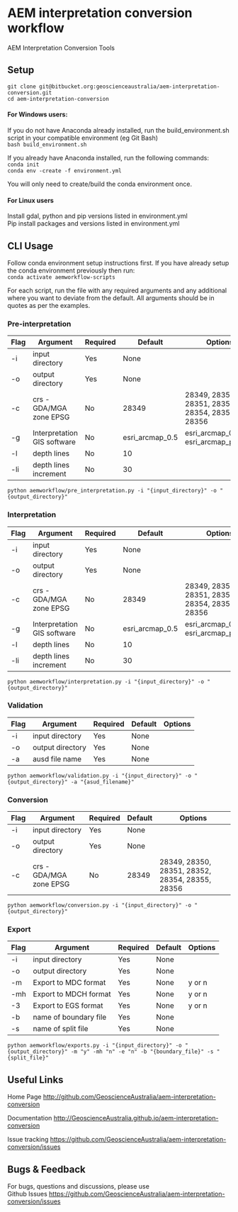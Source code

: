 # AEM interpretation conversion workflow

AEM Interpretation Conversion Tools


Setup
------------
```
git clone git@bitbucket.org:geoscienceaustralia/aem-interpretation-conversion.git
cd aem-interpretation-conversion
```
#### For Windows users:  
If you do not have Anaconda already installed, run the build_environment.sh script in your compatible environment (eg Git Bash)  
`bash build_environment.sh`  

If you already have Anaconda installed, run the following commands:  
`conda init`  
`conda env -create -f environment.yml`  

You will only need to create/build the conda environment once.

#### For Linux users  
Install gdal, python and pip versions listed in environment.yml  
Pip install packages and versions listed in environment.yml

CLI Usage
------------
Follow conda environment setup instructions first. If you have already setup the conda environment previously then run:  
`conda activate aemworkflow-scripts`  

For each script, run the file with any required arguments and any additional where you want to deviate from the default. All arguments should be in quotes as per the examples.  

### Pre-interpretation
 
| Flag        | Argument        | Required     | Default   |Options   |
| ------------|-----------------| ------------ |-----------|----------|
| -i          | input directory | Yes          |None       |          |
| -o          | output directory| Yes          |None       |          |
| -c          | crs - GDA/MGA zone EPSG| No    |28349      |28349, 28350, 28351, 28352, 28354, 28355, 28356|
| -g          | Interpretation GIS software| No|esri_arcmap_0.5|esri_arcmap_0.5 or esri_arcmap_pro_0.5|
| -l          | depth lines     | No           |10         |          |
| -li         | depth lines increment| No      |30         |          |

`python aemworkflow/pre_interpretation.py -i "{input_directory}" -o "{output_directory}"`

### Interpretation
| Flag        | Argument        | Required     | Default   |Options   |
| ------------|-----------------| ------------ |-----------|----------|
| -i          | input directory | Yes          |None       |          |
| -o          | output directory| Yes          |None       |          |
| -c          | crs - GDA/MGA zone EPSG| No    |28349      |28349, 28350, 28351, 28352, 28354, 28355, 28356|
| -g          | Interpretation GIS software| No|esri_arcmap_0.5|esri_arcmap_0.5 or esri_arcmap_pro_0.5|
| -l          | depth lines     | No           |10         |          |
| -li         | depth lines increment| No      |30         |          |

`python aemworkflow/interpretation.py -i "{input_directory}" -o "{output_directory}"`

### Validation
| Flag        | Argument        | Required     | Default   |Options   |
| ------------|-----------------| ------------ |-----------|----------|
| -i          | input directory | Yes          |None       |          |
| -o          | output directory| Yes          |None       |          |
| -a          | ausd file name  | Yes          |None       |          |

`python aemworkflow/validation.py -i "{input_directory}" -o "{output_directory}" -a "{asud_filename}"`

### Conversion
| Flag        | Argument        | Required     | Default   |Options   |
| ------------|-----------------| ------------ |-----------|----------|
| -i          | input directory | Yes          |None       |          |
| -o          | output directory| Yes          |None       |          |
| -c          | crs - GDA/MGA zone EPSG| No    |28349      |28349, 28350, 28351, 28352, 28354, 28355, 28356|

`python aemworkflow/conversion.py -i "{input_directory}" -o "{output_directory}"`  

### Export
| Flag        | Argument        | Required     | Default   |Options   |
| ------------|-----------------| ------------ |-----------|----------|
| -i          | input directory | Yes          |None       |          |
| -o          | output directory| Yes          |None       |          |
| -m          | Export to MDC format| Yes      |None       |y or n    |
| -mh         | Export to MDCH format| Yes     |None       |y or n    |
| -3          | Export to EGS format| Yes      |None       |y or n    |
| -b          | name of boundary file| Yes     |None       |          |
| -s          | name of split file   | Yes     |None       |          |

`python aemworkflow/exports.py -i "{input_directory}" -o "{output_directory}" -m "y" -mh "n" -e "n" -b "{boundary_file}" -s "{split_file}"`

Useful Links
------------

Home Page
    http://github.com/GeoscienceAustralia/aem-interpretation-conversion

Documentation
    http://GeoscienceAustralia.github.io/aem-interpretation-conversion

Issue tracking
    https://github.com/GeoscienceAustralia/aem-interpretation-conversion/issues


Bugs & Feedback
---------------

For bugs, questions and discussions, please use  
Github Issues <https://github.com/GeoscienceAustralia/aem-interpretation-conversion/issues>